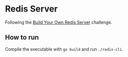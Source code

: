 # Redis Server

Following the [Build Your Own Redis Server](https://codingchallenges.fyi/challenges/challenge-redis/) challenge.

## How to run
Compile the executable with `go build` and run `./redis-cli`.
